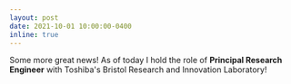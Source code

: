 ```yaml
---
layout: post
date: 2021-10-01 10:00:00-0400
inline: true
---
```


Some more great news! As of today I hold the role of **Principal Research Engineer** with Toshiba's Bristol Research and Innovation Laboratory!